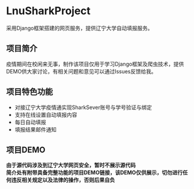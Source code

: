 # LnuSharkProject
采用Django框架搭建的网页服务，提供辽宁大学自动填报服务。

## 项目简介
疫情期间在校闲来无事，制作该项目仅用于学习Django框架及爬虫技术，提供DEMO供大家讨论，有相关问题和意见可以通过Issues反馈给我。

## 项目特色功能
 - 对接辽宁大学疫情通实现SharkSever账号与学号验证与绑定
 - 支持在线设置自动填报内容
 - 每日自动填报
 - 填报结果邮件通知

## 项目DEMO
**由于源代码涉及到辽宁大学网页安全，暂时不展示源代码**<br />
**简介处有附带具备完整功能的项目DEMO链接，该DEMO仅供展示，切勿进行任何违反相关规定以及法律的操作，否则后果自负**
